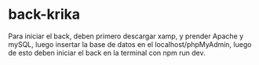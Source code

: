 # back-krika
 
Para iniciar el back, deben primero descargar xamp, y prender Apache y mySQL, luego insertar la base de datos en el localhost/phpMyAdmin, luego de esto deben iniciar el back en la terminal con npm run dev. 
